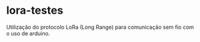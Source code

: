 # lora-testes
Utilização do protocolo LoRa (Long Range) para comunicação sem fio com o uso de arduino.
